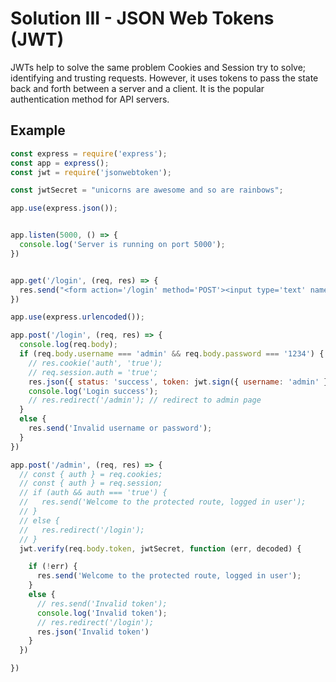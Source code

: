# Solution III - JSON Web Tokens (JWT)
JWTs help to solve the same problem Cookies and Session try to solve; identifying and trusting requests. However, it uses tokens to pass the state back and forth between a server and a client. It is the popular authentication method for API servers. 

## Example
```js
const express = require('express');
const app = express();
const jwt = require('jsonwebtoken');

const jwtSecret = "unicorns are awesome and so are rainbows";

app.use(express.json());


app.listen(5000, () => {
  console.log('Server is running on port 5000');
})


app.get('/login', (req, res) => {
  res.send("<form action='/login' method='POST'><input type='text' name='username' value='admin' placeholder='username'><input type='password' name='password' value='1234' placeholder='password'><button type='submit'>Login</button></form>");
})

app.use(express.urlencoded());

app.post('/login', (req, res) => {
  console.log(req.body);
  if (req.body.username === 'admin' && req.body.password === '1234') {
    // res.cookie('auth', 'true');
    // req.session.auth = 'true';
    res.json({ status: 'success', token: jwt.sign({ username: 'admin' }, jwtSecret) });
    console.log('Login success');
    // res.redirect('/admin'); // redirect to admin page
  }
  else {
    res.send('Invalid username or password');
  }
})

app.post('/admin', (req, res) => {
  // const { auth } = req.cookies;
  // const { auth } = req.session;
  // if (auth && auth === 'true') {
  //   res.send('Welcome to the protected route, logged in user');
  // }
  // else {
  //   res.redirect('/login');
  // }
  jwt.verify(req.body.token, jwtSecret, function (err, decoded) {

    if (!err) {
      res.send('Welcome to the protected route, logged in user');
    }
    else {
      // res.send('Invalid token');
      console.log('Invalid token');
      // res.redirect('/login');
      res.json('Invalid token')
    }
  })

})
```